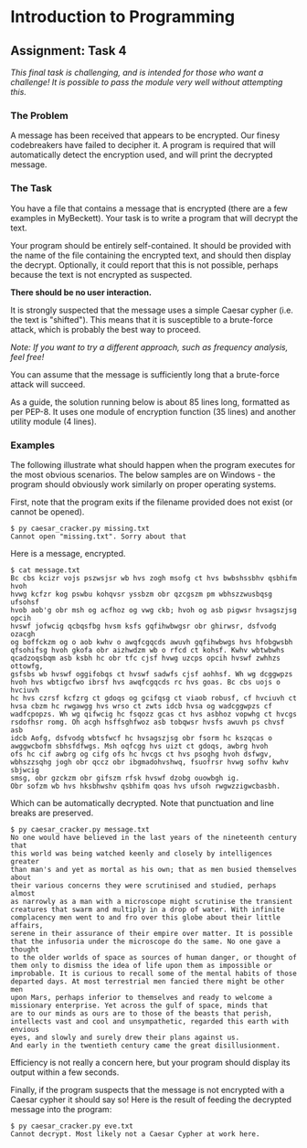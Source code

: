 # Introduction to Programming

## Assignment: Task 4

*This final task is challenging, and is intended for those
who want a challenge! It is possible to pass the module very well
without attempting this.*

### The Problem

A message has been received that appears to be encrypted. Our finesy codebreakers have failed to decipher it.
A program is required that will automatically detect the encryption used, and will print the decrypted message.

### The Task

You have a file that contains a message that is encrypted (there are a few examples in MyBeckett). Your task is
to write a program that will decrypt the text.

Your program should be entirely self-contained. It should be provided with the name of the file containing the
encrypted text, and should then display the decrypt. Optionally, it could report that this is not possible, perhaps
because the text is not encrypted as suspected.

**There should be no user interaction.** 

It is strongly suspected that the message uses a simple Caesar cypher (i.e. the text is "shifted"). This means 
that it is susceptible to a brute-force attack, which is probably the best way to proceed.

*Note: If you want to try a different approach, such as frequency analysis, feel free!*

You can assume that the message is sufficiently long that a brute-force attack will succeed.

As a guide, the solution running below is about 85 lines long, formatted as per PEP-8. It uses one module of encryption
function (35 lines) and another utility module (4 lines).

### Examples

The following illustrate what should happen when the program executes for the most obvious scenarios. The below 
samples are on Windows - the program should obviously work similarly on proper operating systems.

First, note that the program exits if the filename provided does not exist (or cannot be opened).

```text
$ py caesar_cracker.py missing.txt
Cannot open "missing.txt". Sorry about that
```

Here is a message, encrypted.

```text
$ cat message.txt
Bc cbs kcizr vojs pszwsjsr wb hvs zogh msofg ct hvs bwbshssbhv qsbhifm hvoh
hvwg kcfzr kog pswbu kohqvsr yssbzm obr qzcgszm pm wbhszzwusbqsg ufsohsf
hvob aob'g obr msh og acfhoz og vwg ckb; hvoh og asb pigwsr hvsagszjsg opcih
hvswf jofwcig qcbqsfbg hvsm ksfs gqfihwbwgsr obr ghirwsr, dsfvodg ozacgh
og boffckzm og o aob kwhv o awqfcgqcds awuvh gqfihwbwgs hvs hfobgwsbh
qfsohifsg hvoh gkofa obr aizhwdzm wb o rfcd ct kohsf. Kwhv wbtwbwhs
qcadzoqsbqm asb ksbh hc obr tfc cjsf hvwg uzcps opcih hvswf zwhhzs ottowfg,
gsfsbs wb hvswf oggifobqs ct hvswf sadwfs cjsf aohhsf. Wh wg dcggwpzs
hvoh hvs wbtigcfwo ibrsf hvs awqfcgqcds rc hvs goas. Bc cbs uojs o hvciuvh
hc hvs czrsf kcfzrg ct gdoqs og gcifqsg ct viaob robusf, cf hvciuvh ct
hvsa cbzm hc rwgawgg hvs wrso ct zwts idcb hvsa og wadcggwpzs cf
wadfcpopzs. Wh wg qifwcig hc fsqozz gcas ct hvs asbhoz vopwhg ct hvcgs
rsdofhsr romg. Oh acgh hsffsghfwoz asb tobqwsr hvsfs awuvh ps chvsf asb
idcb Aofg, dsfvodg wbtsfwcf hc hvsagszjsg obr fsorm hc kszqcas o
awggwcbofm sbhsfdfwgs. Msh oqfcgg hvs uizt ct gdoqs, awbrg hvoh
ofs hc cif awbrg og cifg ofs hc hvcgs ct hvs psoghg hvoh dsfwgv,
wbhszzsqhg jogh obr qccz obr ibgmadohvshwq, fsuofrsr hvwg sofhv kwhv sbjwcig
smsg, obr gzckzm obr gifszm rfsk hvswf dzobg ouowbgh ig.
Obr sofzm wb hvs hksbhwshv qsbhifm qoas hvs ufsoh rwgwzzigwcbasbh.

```

Which can be automatically decrypted. Note that punctuation and line breaks are preserved.

```text
$ py caesar_cracker.py message.txt 
No one would have believed in the last years of the nineteenth century that
this world was being watched keenly and closely by intelligences greater
than man's and yet as mortal as his own; that as men busied themselves about
their various concerns they were scrutinised and studied, perhaps almost
as narrowly as a man with a microscope might scrutinise the transient
creatures that swarm and multiply in a drop of water. With infinite
complacency men went to and fro over this globe about their little affairs,
serene in their assurance of their empire over matter. It is possible
that the infusoria under the microscope do the same. No one gave a thought
to the older worlds of space as sources of human danger, or thought of
them only to dismiss the idea of life upon them as impossible or
improbable. It is curious to recall some of the mental habits of those
departed days. At most terrestrial men fancied there might be other men
upon Mars, perhaps inferior to themselves and ready to welcome a
missionary enterprise. Yet across the gulf of space, minds that
are to our minds as ours are to those of the beasts that perish,
intellects vast and cool and unsympathetic, regarded this earth with envious
eyes, and slowly and surely drew their plans against us.
And early in the twentieth century came the great disillusionment.

```

Efficiency is not really a concern here, but your program should display its output within a few seconds. 

Finally, if the program suspects that the message is not encrypted with a Caesar cypher it should say so! Here
is the result of feeding the decrypted message into the program:

```text 
$ py caesar_cracker.py eve.txt 
Cannot decrypt. Most likely not a Caesar Cypher at work here.
```
